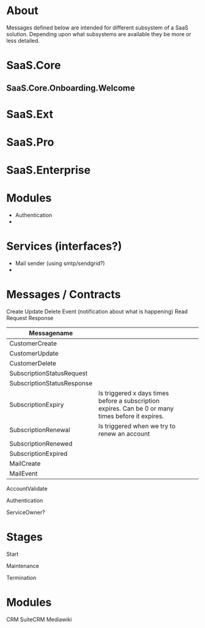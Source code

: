 # About

Messages defined below are intended for different subsystem of a SaaS solution. Depending upon what subsystems are available they be more or less detailed.

# SaaS.Core

## SaaS.Core.Onboarding.Welcome

##

# SaaS.Ext

# SaaS.Pro

# SaaS.Enterprise

# Modules

* Authentication
* 

# Services (interfaces?)

* Mail sender (using smtp/sendgrid?)
* 

# Messages / Contracts

Create
Update
Delete
Event (notification about what is happening)
Read
Request
Response

| Messagename  |   |   |   |   |
|---|---|---|---|---|
| CustomerCreate  |   |   |   |   |
| CustomerUpdate  |   |   |   |   |
| CustomerDelete  |   |   |   |   |
| SubscriptionStatusRequest  |   |   |   |   |
| SubscriptionStatusResponse  |   |   |   |   |
| SubscriptionExpiry | Is triggered x days times before a subscription expires. Can be 0 or many times before it expires.  |   |   |   |
| SubscriptionRenewal  | Is triggered when we try to renew an account  |   |   |   |
| SubscriptionRenewed  |   |   |   |   |
| SubscriptionExpired  |   |   |   |   |
| MailCreate  |   |   |   |   |
| MailEvent  |   |   |   |   |

AccountValidate

Authentication

ServiceOwner?

# Stages
Start

Maintenance

Termination



# Modules
CRM 
SuiteCRM
Mediawiki

